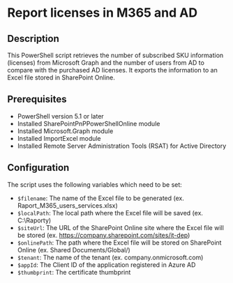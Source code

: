 # Report licenses in M365 and AD

## Description

This PowerShell script retrieves the number of subscribed SKU information (licenses) from Microsoft Graph and the number of users from AD to compare with the purchased AD licenses. It exports the information to an Excel file stored in SharePoint Online.

## Prerequisites
- PowerShell version 5.1 or later
- Installed SharePointPnPPowerShellOnline module
- Installed Microsoft.Graph module
- Installed ImportExcel module
- Installed Remote Server Administration Tools (RSAT) for Active Directory

## Configuration

The script uses the following variables which need to be set:

- `$filename`: The name of the Excel file to be generated (ex. Raport_M365_users_services.xlsx)
- `$localPath`: The local path where the Excel file will be saved (ex. C:\Raporty\)
- `$siteUrl`: The URL of the SharePoint Online site where the Excel file will be stored (ex. https://company.sharepoint.com/sites/it-dep)
- `$onlinePath`: The path where the Excel file will be stored on SharePoint Online (ex. Shared Documents/Global/)
- `$tenant`: The name of the tenant (ex. company.onmicrosoft.com)
- `$appId`: The Client ID of the application registered in Azure AD
- `$thumbprint`: The certificate thumbprint
